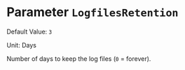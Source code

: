 # Parameter `LogfilesRetention`
Default Value: `3`

Unit: Days

Number of days to keep the log files (`0` = forever).
